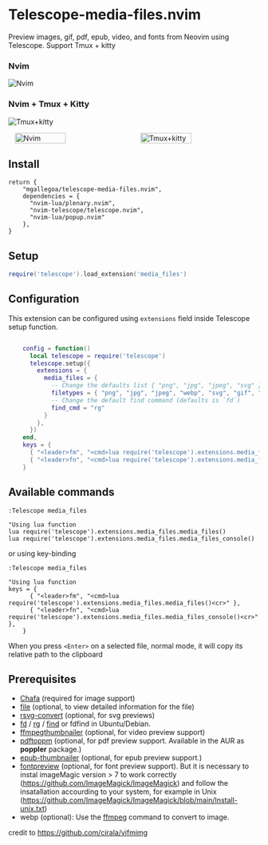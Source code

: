 # Telescope-media-files.nvim
Preview images, gif, pdf, epub, video, and fonts from Neovim using Telescope. Support Tmux + kitty

### Nvim
![Nvim](Telescope-media-file-nvim.gif)
### Nvim + Tmux + Kitty
![Tmux+kitty](Telescope-media-file-tmux-kitty.gif)

<div style="display: flex; justify-content: space-around;">
  <img src="Telescope-media-file-nvim.gif" alt="Nvim" style="width: 45%;"/>
  <img src="Telescope-media-file-tmux-kitty.gif" alt="Tmux+kitty" style="width: 45%;"/>
</div>


## Install
```Lazy
return {
    "mgallegoa/telescope-media-files.nvim",
    dependencies = {
      "nvim-lua/plenary.nvim",
      "nvim-telescope/telescope.nvim",
      "nvim-lua/popup.nvim"
    },
}
```
## Setup

``` lua
require('telescope').load_extension('media_files')

```

## Configuration
This extension can be configured using `extensions` field inside Telescope
setup function.

```lua

    config = function()
      local telescope = require('telescope')
      telescope.setup({
        extensions = {
          media_files = {
            -- Change the defaults list { "png", "jpg", "jpeg", "svg" },
            filetypes = { "png", "jpg", "jpeg", "webp", "svg", "gif", "pdf", "epub", "ttf", "mp4", "3gp", "mpeg" },
            -- Change the default find command (defaults is `fd`)
            find_cmd = "rg"
          }
        },
      })
    end,
    keys = {
      { "<leader>fm", "<cmd>lua require('telescope').extensions.media_files.media_files()<cr>" },
      { "<leader>fn", "<cmd>lua require('telescope').extensions.media_files.media_files_console()<cr>" },
    }

```

## Available commands
```viml
:Telescope media_files

"Using lua function
lua require('telescope').extensions.media_files.media_files()
lua require('telescope').extensions.media_files.media_files_console()
```
or using key-binding
```viml
:Telescope media_files

"Using lua function
keys = {
      { "<leader>fm", "<cmd>lua require('telescope').extensions.media_files.media_files()<cr>" },
      { "<leader>fn", "<cmd>lua require('telescope').extensions.media_files.media_files_console()<cr>" },
    }
```

When you press `<Enter>` on a selected file, normal mode, it will copy its relative path to the clipboard


## Prerequisites
* [Chafa](https://hpjansson.org/chafa/) (required for image support)
* [file](https://github.com/file/file) (optional, to view detailed information for the file)
* [rsvg-convert](https://manpages.ubuntu.com/manpages/trusty/man1/rsvg-convert.1.html) (optional, for svg previews)
* [fd](https://github.com/sharkdp/fd) / [rg](https://github.com/BurntSushi/ripgrep) / [find](https://man7.org/linux/man-pages/man1/find.1.html) or fdfind in Ubuntu/Debian.
* [ffmpegthumbnailer](https://github.com/dirkvdb/ffmpegthumbnailer) (optional, for video preview support)
* [pdftoppm](https://linux.die.net/man/1/pdftoppm) (optional, for pdf preview support. Available in the AUR as **poppler** package.)
* [epub-thumbnailer](https://github.com/marianosimone/epub-thumbnailer) (optional, for epub preview support.)
* [fontpreview](https://github.com/sdushantha/fontpreview) (optional, for font preview support). But it is necessary to instal imageMagic version > 7 to work correctly (https://github.com/ImageMagick/ImageMagick) and follow the insatallation accourding to your system, for example in Unix (https://github.com/ImageMagick/ImageMagick/blob/main/Install-unix.txt)
* webp (optional): Use the [ffmpeg](https://www.ffmpeg.org/) command to convert to image.

credit to https://github.com/cirala/vifmimg

